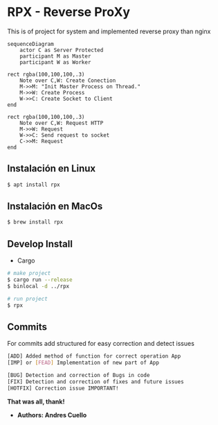 # RPX - Reverse ProXy

This is of project for system and implemented reverse proxy than nginx

```mermaid
sequenceDiagram
    actor C as Server Protected
    participant M as Master
    participant W as Worker
    
rect rgba(100,100,100,.3)
    Note over C,W: Create Conection   
    M->>M: "Init Master Process on Thread."
    M->>W: Create Process
    W->>C: Create Socket to Client
end

rect rgba(100,100,100,.3)
    Note over C,W: Request HTTP  
    M->>W: Request
    W->>C: Send request to socket
    C->>M: Request
end
```

## Instalación en Linux

```bash
$ apt install rpx
```

## Instalación en MacOs

```bash
$ brew install rpx
```

Develop Install
-----------
- Cargo

```bash
# make project
$ cargo run --release
$ binlocal -d ../rpx

# run project
$ rpx
```


Commits
-----------
For commits add structured for easy correction and detect issues

```bash
[ADD] Added method of function for correct operation App
[IMP] or [FEAD] Implementation of new part of App

[BUG] Detection and correction of Bugs in code
[FIX] Detection and correction of fixes and future issues
[HOTFIX] Correction issue IMPORTANT!
```

**That was all, thank!** 
- **Authors: Andres Cuello**
